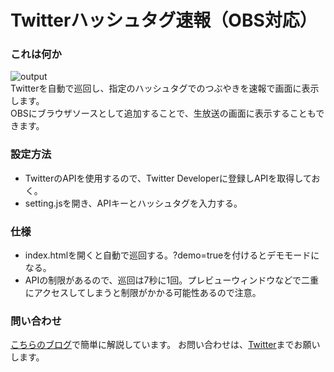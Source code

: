 # Twitterハッシュタグ速報（OBS対応）

### これは何か
![output](https://user-images.githubusercontent.com/41167277/83230159-3c90b580-a1c4-11ea-8564-c69cb0d0ddcd.gif)  
Twitterを自動で巡回し、指定のハッシュタグでのつぶやきを速報で画面に表示します。  
OBSにブラウザソースとして追加することで、生放送の画面に表示することもできます。  

### 設定方法
* TwitterのAPIを使用するので、Twitter Developerに登録しAPIを取得しておく。
* setting.jsを開き、APIキーとハッシュタグを入力する。

### 仕様
* index.htmlを開くと自動で巡回する。?demo=trueを付けるとデモモードになる。
* APIの制限があるので、巡回は7秒に1回。プレビューウィンドウなどで二重にアクセスしてしまうと制限がかかる可能性あるので注意。

### 問い合わせ
[こちらのブログ](https://tokaisodachi.com/archives/2312)で簡単に解説しています。
お問い合わせは、[Twitter](https://twitter.com/jintokai)までお願いします。